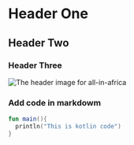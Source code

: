 # Header One
## Header Two
### Header Three

![The header image for all-in-africa](https://github.com/JerryMatera/skills-communicate-using-markdown/assets/111555388/1f56872a-b69e-4ff5-9183-3d214abaa7eb)

### Add code in markdowm
```kotlin
fun main(){
  println("This is kotlin code")
}
```
